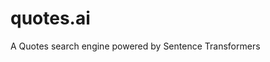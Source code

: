 # quotes.ai
A Quotes search engine powered by Sentence Transformers

<img src="https://github.com/aidyai/QUOTES/blob/main/src/static/img/background.png" alt="" align=center>
